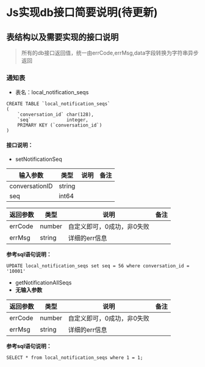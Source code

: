 # Js实现db接口简要说明(待更新)

## 表结构以及需要实现的接口说明

> 所有的db接口返回值，统一由errCode,errMsg,data字段转换为字符串异步返回

### 通知表

+ 表名：local_notification_seqs

```sqlite
CREATE TABLE `local_notification_seqs`
(
    `conversation_id` char(128),
    `seq`             integer,
    PRIMARY KEY (`conversation_id`)
)
```

#### 接口说明：

+ setNotificationSeq

| 输入参数       | 类型   | 说明 | 备注 |
| -------------- | ------ | ---- | ---- |
| conversationID | string |      |      |
| seq            | int64  |      |      |

| 返回参数 | 类型   | 说明                       | 备注 |
| -------- | ------ | -------------------------- | ---- |
| errCode  | number | 自定义即可，0成功，非0失败 |      |
| errMsg   | string | 详细的err信息              |      |

**参考sql语句说明：**

```sqlite
UPDATE local_notification_seqs set seq = 56 where conversation_id = '10001'
```



+ getNotificationAllSeqs
+ 
  **无输入参数**

| 返回参数 | 类型   | 说明                       | 备注 |
| -------- | ------ | -------------------------- | ---- |
| errCode  | number | 自定义即可，0成功，非0失败 |      |
| errMsg   | string | 详细的err信息              |      |

**参考sql语句说明：**

```sqlite
SELECT * from local_notification_seqs where 1 = 1;
```


